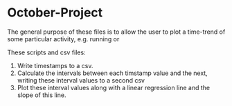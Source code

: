 # October-Project

The general purpose of these files is to allow the user to plot a time-trend of some particular activity, e.g. running or 

These scripts and csv files:

1. Write timestamps to a csv.
2. Calculate the intervals between each timstamp value and the next, writing these interval values to a second csv
3. Plot these interval values along with a linear regression line and the slope of this line.
